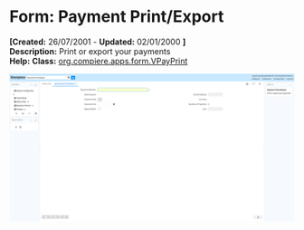 # Form: Payment Print/Export

**[Created:** 26/07/2001 - **Updated:** 02/01/2000 **]**  
**Description:** Print or export your payments  
**Help:** 
**Class:** [org.compiere.apps.form.VPayPrint](https://jenkins.idempiere.org/job/iDempiere12Daily/ws/org.idempiere.javadoc/API/org/compiere/apps/form/VPayPrint.html)

![](/img/docs/manual/PaymentPrintExport-Form_iDempiere_v12.0.0.png)

